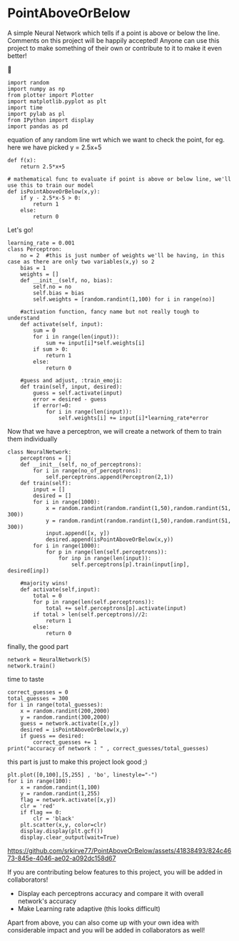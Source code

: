 # PointAboveOrBelow

A simple Neural Network which tells if a point is above or below the line.
Comments on this project will be happily accepted!
Anyone can use this project to make something of their own or contribute to it to make it even better!

:vomiting_face:
```
import random
import numpy as np
from plotter import Plotter
import matplotlib.pyplot as plt
import time
import pylab as pl
from IPython import display
import pandas as pd
```

equation of any random line wrt which we want to check the point, for eg. here we have picked y = 2.5x+5
```
def f(x):
    return 2.5*x+5

# mathematical func to evaluate if point is above or below line, we'll use this to train our model
def isPointAboveOrBelow(x,y):
    if y - 2.5*x-5 > 0:
        return 1
    else:
        return 0
```
Let's go!
```
learning_rate = 0.001
class Perceptron:
    no = 2  #this is just number of weights we'll be having, in this case as there are only two variables(x,y) so 2
    bias = 1
    weights = []
    def __init__(self, no, bias):
        self.no = no
        self.bias = bias
        self.weights = [random.randint(1,100) for i in range(no)]
        
    #activation function, fancy name but not really tough to understand
    def activate(self, input):
        sum = 0
        for i in range(len(input)):
            sum += input[i]*self.weights[i]
        if sum > 0:
            return 1 
        else:
            return 0    

    #guess and adjust, :train_emoji:
    def train(self, input, desired):
        guess = self.activate(input)
        error = desired - guess
        if error!=0:
            for i in range(len(input)):
                self.weights[i] += input[i]*learning_rate*error    
```

Now that we have a perceptron, we will create a network of them to train them individually
```
class NeuralNetwork:
    perceptrons = []
    def __init__(self, no_of_perceptrons):
        for i in range(no_of_perceptrons):
            self.perceptrons.append(Perceptron(2,1))
    def train(self):
        input = []
        desired = []
        for i in range(1000):
            x = random.randint(random.randint(1,50),random.randint(51, 300))
            y = random.randint(random.randint(1,50),random.randint(51, 300))
            input.append([x, y])
            desired.append(isPointAboveOrBelow(x,y))
        for i in range(1000):
            for p in range(len(self.perceptrons)):
                for inp in range(len(input)):
                    self.perceptrons[p].train(input[inp], desired[inp])   

    #majority wins!
    def activate(self,input):
        total = 0
        for p in range(len(self.perceptrons)):
            total += self.perceptrons[p].activate(input)
        if total > len(self.perceptrons)//2:
            return 1
        else:
            return 0
```

finally, the good part
```
network = NeuralNetwork(5)
network.train()
```

time to taste
```
correct_guesses = 0
total_guesses = 300
for i in range(total_guesses):
    x = random.randint(200,2000)
    y = random.randint(300,2000)
    guess = network.activate([x,y])
    desired = isPointAboveOrBelow(x,y)
    if guess == desired:
        correct_guesses += 1
print("accuracy of network : " , correct_guesses/total_guesses)
```


this part is just to make this project look good ;)
```
plt.plot([0,100],[5,255] , 'bo', linestyle="-")
for i in range(100):
    x = random.randint(1,100)
    y = random.randint(1,255)
    flag = network.activate([x,y])
    clr = 'red'
    if flag == 0:
        clr = 'black'
    plt.scatter(x,y, color=clr)
    display.display(plt.gcf())
    display.clear_output(wait=True)
```


https://github.com/srkirve77/PointAboveOrBelow/assets/41838493/824c4673-845e-4046-ae02-a092dc158d67


If you are contributing below features to this project, you will be added in collaborators!
- Display each perceptrons accuracy and compare it with overall network's accuracy
- Make Learning rate adaptive (this looks difficult)

Apart from above, you can also come up with your own idea with considerable impact and you will be added in collaborators as well!




